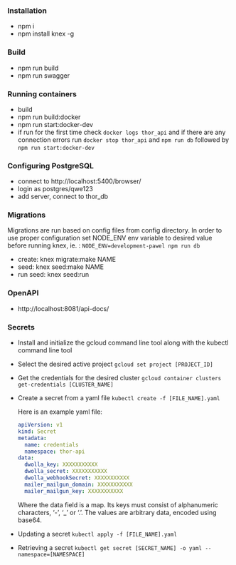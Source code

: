 ### Installation
* npm i
* npm install knex -g

### Build
* npm run build
* npm run swagger

### Running containers
* build
* npm run build:docker
* npm run start:docker-dev
* if run for the first time check ```docker logs thor_api``` and if there are any connection errors run ```docker stop thor_api```
and ```npm run db``` followed by ```npm run start:docker-dev```

### Configuring PostgreSQL
* connect to http://localhost:5400/browser/
* login as postgres/qwe123
* add server, connect to thor_db

### Migrations
Migrations are run based on config files from config directory. In order to use proper configuration set NODE_ENV env variable to desired value before running knex, ie. : ```NODE_ENV=development-pawel npm run db```
* create: knex migrate:make NAME
* seed: knex seed:make NAME
* run seed: knex seed:run

### OpenAPI
* http://localhost:8081/api-docs/

### Secrets
* Install and initialize the gcloud command line tool along with the kubectl command line tool
* Select the desired active project ```gcloud set project [PROJECT_ID]```
* Get the credentials for the desired cluster ```gcloud container clusters get-credentials [CLUSTER_NAME]```
* Create a secret from a yaml file ```kubectl create -f [FILE_NAME].yaml```

  Here is an example yaml file:
  ```yaml
  apiVersion: v1
  kind: Secret
  metadata:
    name: credentials
    namespace: thor-api
  data:
    dwolla_key: XXXXXXXXXXX
    dwolla_secret: XXXXXXXXXXX
    dwolla_webhookSecret: XXXXXXXXXXX
    mailer_mailgun_domain: XXXXXXXXXXX
    mailer_mailgun_key: XXXXXXXXXXX
  ```
  Where the data field is a map. Its keys must consist of alphanumeric characters, ‘-’, ‘_’ or ‘.’. The values are arbitrary data, encoded using base64.
* Updating a secret ```kubectl apply -f [FILE_NAME].yaml```
* Retrieving a secret ```kubectl get secret [SECRET_NAME] -o yaml --namespace=[NAMESPACE]```

 